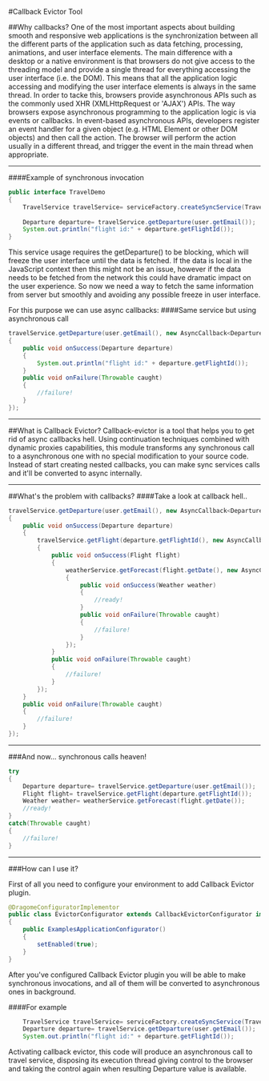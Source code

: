 #Callback Evictor Tool

##Why callbacks?
One of the most important aspects about building smooth and responsive web applications is the synchronization between all the different parts of the application such as data fetching, processing, animations, and user interface elements.
The main difference with a desktop or a native environment is that browsers do not give access to the threading model and provide a single thread for everything accessing the user interface (i.e. the DOM).
This means that all the application logic accessing and modifying the user interface elements is always in the same thread.
In order to tacke this, browsers provide asynchronous APIs such as the commonly used XHR (XMLHttpRequest or 'AJAX') APIs.
The way browsers expose asynchronous programming to the application logic is via events or callbacks. In event-based asynchronous APIs, developers register an event handler for a given object (e.g. HTML Element or other DOM objects) and then call the action.
The browser will perform the action usually in a different thread, and trigger the event in the main thread when appropriate.

----------

####Example of synchronous invocation
``` Java
public interface TravelDemo
{
    TravelService travelService= serviceFactory.createSyncService(TravelService.class);
    
    Departure departure= travelService.getDeparture(user.getEmail());
    System.out.println("flight id:" + departure.getFlightId());
}
```
This service usage requires the getDeparture() to be blocking, which will freeze the user interface until the data is fetched.
If the data is local in the JavaScript context then this might not be an issue, however if the data needs to be fetched from the network this could have dramatic impact on the user experience.
So now we need a way to fetch the same information from server but smoothly and avoiding any possible freeze in user interface.

For this purpose we can use async callbacks:
####Same service but using asynchronous call
``` Java
travelService.getDeparture(user.getEmail(), new AsyncCallback<Departure>() 
{
	public void onSuccess(Departure departure) 
	{
		System.out.println("flight id:" + departure.getFlightId());
	}
	public void onFailure(Throwable caught) 
	{
		//failure!
	}
});
```
----------
##What is Callback Evictor?
Callback-evictor is a tool that helps you to get rid of async callbacks hell.
Using continuation techniques combined with dynamic proxies capabilities, this module transforms any synchronous call to a asynchronous one with no special modification to your source code.
Instead of start creating nested callbacks, you can make sync services calls and it'll be converted to async internally.

----------

##What's the problem with callbacks?
####Take a look at callback hell..
``` Java
travelService.getDeparture(user.getEmail(), new AsyncCallback<Departure>() 
{
	public void onSuccess(Departure departure) 
	{
		travelService.getFlight(departure.getFlightId(), new AsyncCallback<Flight>() 
		{
			public void onSuccess(Flight flight) 
			{
				weatherService.getForecast(flight.getDate(), new AsyncCallback<Weather>() 
				{
					public void onSuccess(Weather weather) 
					{
						//ready!
					}
					public void onFailure(Throwable caught) 
					{
						//failure!
					}
				});
			}
			public void onFailure(Throwable caught) 
			{
				//failure!
			}
		});
	}
	public void onFailure(Throwable caught) 
	{
		//failure!
	}
});
```
----------
###And now... synchronous calls heaven!
``` Java
try 
{
	Departure departure= travelService.getDeparture(user.getEmail());
	Flight flight= travelService.getFlight(departure.getFlightId());
	Weather weather= weatherService.getForecast(flight.getDate()); 
	//ready!
} 
catch(Throwable caught) 
{
	//failure!
} 
```

----------
###How can I use it?

First of all you need to configure your environment to add Callback Evictor plugin.


``` Java
@DragomeConfiguratorImplementor
public class EvictorConfigurator extends CallbackEvictorConfigurator implements DragomeConfigurator
{
	public ExamplesApplicationConfigurator()
	{
		setEnabled(true);
	}
}
```

After you've configured Callback Evictor plugin you will be able to make synchronous invocations, and all of them will be converted to asynchronous ones in background. 

####For example
``` Java
    TravelService travelService= serviceFactory.createSyncService(TravelService.class);
    Departure departure= travelService.getDeparture(user.getEmail());
    System.out.println("flight id:" + departure.getFlightId());
```

Activating callback evictor, this code will produce an asynchronous call to travel service, disposing its execution thread giving control to the browser and taking the control again when resulting Departure value is available.



